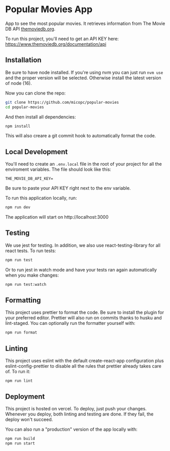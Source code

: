 # Popular Movies App

App to see the most popular movies. It retrieves information from The Movie DB
API [themoviedb.org](https://themoviedb.org).

To run this project, you'll need to get an API KEY here:
https://www.themoviedb.org/documentation/api

## Installation

Be sure to have node installed. If you're using nvm you can just run `nvm use`
and the proper version will be selected. Otherwise install the latest version of
node (16).

Now you can clone the repo:

```bash
git clone https://github.com/micopc/popular-movies
cd popular-movies
```

And then install all dependencies:

```bash
npm install
```

This will also creare a git commit hook to automatically format the code.

## Local Development

You'll need to create an `.env.local` file in the root of your project for all
the enviroment variables. The file should look like this:

```
THE_MOVIE_DB_API_KEY=
```

Be sure to paste your API KEY right next to the env variable.

To run this application locally, run:

```bash
npm run dev
```

The application will start on http://localhost:3000

## Testing

We use jest for testing. In addition, we also use react-testing-library for all
react tests. To run tests:

```bash
npm run test
```

Or to run jest in watch mode and have your tests ran again automatically when
you make changes:

```bash
npm run test:watch
```

## Formatting

This project uses prettier to format the code. Be sure to install the plugin for
your preferred editor. Prettier will also run on commits thanks to husku and
lint-staged. You can optionally run the formatter yourself with:

```bash
npm run format
```

## Linting

This project uses eslint with the default create-react-app configuration plus
eslint-config-prettier to disable all the rules that prettier already takes care
of. To run it:

```
npm run lint
```

## Deployment

This project is hosted on vercel. To deploy, just push your changes. Whenever
you deploy, both linting and testing are done. If they fail, the deploy won't
succeed.

You can also run a "production" version of the app locally with:

```bash
npm run build
npm run start
```
